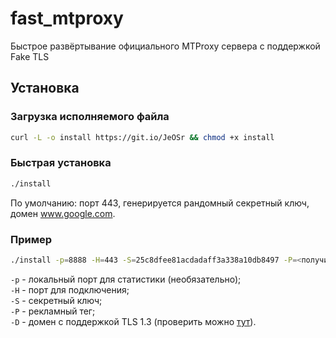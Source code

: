 # fast_mtproxy
Быстрое развёртывание официального MTProxy сервера с поддержкой Fake TLS

## Установка
### Загрузка исполняемого файла
```bash
curl -L -o install https://git.io/JeOSr && chmod +x install
```

### Быстрая установка
```bash
./install
```

По умолчанию: порт 443, генерируется рандомный секретный ключ, домен www.google.com.

### Пример
```bash
./install -p=8888 -H=443 -S=25c8dfee81acdadaff3a338a10db8497 -P=<получить тут @MTProxybot> -D=www.google.com
```
<code>-p</code> - локальный порт для статистики (необязательно);<br>
<code>-H</code> - порт для подключения;<br>
<code>-S</code> - секретный ключ;<br>
<code>-P</code> - рекламный тег;<br>
<code>-D</code> - домен с поддержкой TLS 1.3 (проверить можно <a href="https://www.cdn77.com/tls-test">тут</a>).
